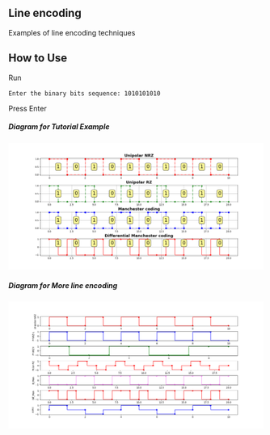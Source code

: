 ## Line encoding
Examples of line encoding techniques

## How to Use
Run
```
Enter the binary bits sequence: 1010101010
```
Press Enter

##### Diagram for Tutorial Example
![gns3 architecture](img/tu_ex.png)

##### Diagram for More line encoding
![gns3 architecture](img/more_encode.png)